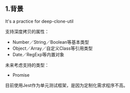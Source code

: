 ## 1.背景
It's a practice for deep-clone-util

支持深度拷贝的属性：
* Number／String／Boolean等基本类型
* Object／Array／自定义Class等引用类型
* Date／RegExp等内置对象

未来考虑支持的类型：
* Promise

目前使用Jest作为单元测试框架，是因为定制化需求程序不高。